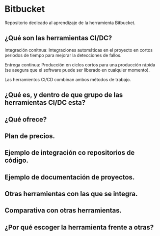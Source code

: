 # Bitbucket
Repositorio dedicado al aprendizaje de la herramienta Bitbucket.


## ¿Qué son las herramientas CI/DC?

Integración conitnua: Integraciones automáticas en el proyecto en cortos periodos de tiempo para mejorar la detecciones de fallos.

Entrega continua: Producción en ciclos cortos para una producción rápida (se asegura que el software puede ser liberado en cualquier momento).

Las herramientos CI/CD combinan ambos métodos de trabajo.

## ¿Qué es, y dentro de que grupo de las herramientas CI/DC esta?



## ¿Qué ofrece?

## Plan de precios.



## Ejemplo de integración co repositorios de código.

## Ejemplo de documentación de proyectos.

## Otras herramientas con las que se integra.

## Comparativa con otras herramientas.

## ¿Por qué escoger la herramienta frente a otras?